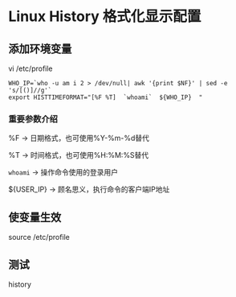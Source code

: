 
# Linux History 格式化显示配置

## 添加环境变量
vi /etc/profile

	WHO_IP=`who -u am i 2 > /dev/null| awk '{print $NF}' | sed -e 's/[()]//g'`
	export HISTTIMEFORMAT="[%F %T]  `whoami`  ${WHO_IP}  "

### 重要参数介绍

%F -> 日期格式，也可使用%Y-%m-%d替代

%T -> 时间格式，也可使用%H:%M:%S替代

`whoami` -> 操作命令使用的登录用户

${USER_IP} -> 顾名思义，执行命令的客户端IP地址

## 使变量生效
source /etc/profile

## 测试
history
